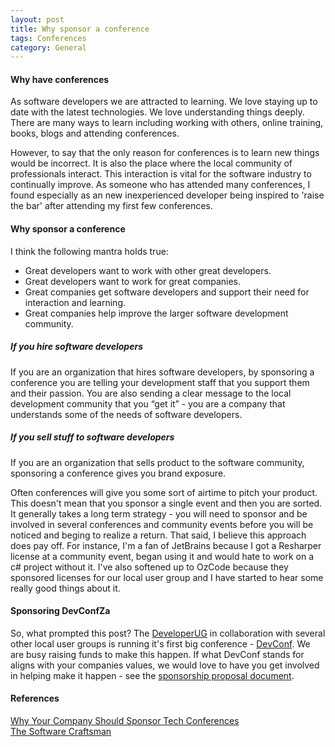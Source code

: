 ```yaml
---
layout: post
title: Why sponsor a conference
tags: Conferences
category: General
---
```

#### Why have conferences ####

As software developers we are attracted to learning. We love staying up to date with the latest technologies. We love understanding things deeply. There are many ways to learn including working with others, online training, books, blogs and attending conferences.

However, to say that the only reason for conferences is to learn new things would be incorrect. It is also the place where the local community of professionals interact. This interaction is vital for the software industry to continually improve. As someone who has attended many conferences, I found especially as an new inexperienced developer being inspired to 'raise the bar' after attending my first few conferences.

#### Why sponsor a conference ####

I think the following mantra holds true:

- Great developers want to work with other great developers.  
- Great developers want to work for great companies.  
- Great companies get software developers and support their need for interaction and learning.
- Great companies help improve the larger software development community.  

##### If you hire software developers #####

If you are an organization that hires software developers, by sponsoring a conference you are telling your development staff that you support them and their passion. You are also sending a clear message to the local development community that you “get it” - you are a company that understands some of the needs of software developers.

##### If you sell stuff to software developers #####

If you are an organization that sells product to the software community, sponsoring a conference gives you brand exposure. 

Often conferences will give you some sort of airtime to pitch your product. This doesn't mean that you sponsor a single event and then you are sorted. It generally takes a long term strategy - you will need to sponsor and be involved in several conferences and community events before you will be noticed and beging to realize a return. That said, I believe this approach does pay off. For instance, I'm a fan of JetBrains because I got a Resharper license at a community event, began using it and would hate to work on a c# project without it. I've also softened up to OzCode because they sponsored licenses for our local user group and I have started to hear some really good things about it.

#### Sponsoring DevConfZa ####

So, what prompted this post? The [DeveloperUG](http://www.developerug.org.za) in collaboration with several other local user groups is running it's first big conference - [DevConf](http://www.devconf.co.za/). We are busy raising funds to make this happen. If what DevConf stands for aligns with your companies values, we would love to have you get involved in helping make it happen - see the [sponsorship proposal document](http://www.devconf.co.za/public/docs/Sponsorship%20Proposal.pdf).

#### References ####
[Why Your Company Should Sponsor Tech Conferences](http://samuelmullen.com/2012/12/why-your-company-should-sponsor-tech-conferences/)  
[The Software Craftsman](http://bookreviews.markpearl.co.za/The-Software-Craftsman/)  
